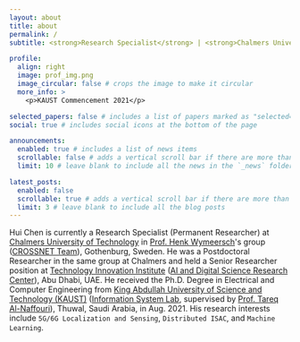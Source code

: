 ```yaml
---
layout: about
title: about
permalink: /
subtitle: <strong>Research Specialist</strong> | <strong>Chalmers University of Technology</strong> 

profile:
  align: right
  image: prof_img.png
  image_circular: false # crops the image to make it circular
  more_info: >
    <p>KAUST Commencement 2021</p>

selected_papers: false # includes a list of papers marked as "selected={true}"
social: true # includes social icons at the bottom of the page

announcements:
  enabled: true # includes a list of news items
  scrollable: false # adds a vertical scroll bar if there are more than 3 news items
  limit: 10 # leave blank to include all the news in the `_news` folder

latest_posts:
  enabled: false
  scrollable: true # adds a vertical scroll bar if there are more than 3 new posts items
  limit: 3 # leave blank to include all the blog posts
---
```

Hui Chen is currently a Research Specialist (Permanent Researcher) at [Chalmers University of Technology](https://www.chalmers.se/en/Pages/default.aspx) in [Prof. Henk Wymeersch](https://www.chalmers.se/en/staff/Pages/henk-wymeersch.aspx)'s group ([CROSSNET Team](https://sites.google.com/site/hwymeers/research-group)), Gothenburg, Sweden. He was a Postdoctoral Researcher in the same group at Chalmers and held a Senior Researcher position at [Technology Innovation Institute](https://www.tii.ae/) ([AI and Digital Science Research Center](https://www.tii.ae/ai-and-digital-science)), Abu Dhabi, UAE. He received the Ph.D. Degree in Electrical and Computer Engineering from [King Abdullah University of Science and Technology (KAUST)](https://www.kaust.edu.sa/en) ([Information System Lab](https://cemse.kaust.edu.sa/isl/about-isl), supervised by [Prof. Tareq Al-Naffouri](https://cemse.kaust.edu.sa/isl/people/person/tareq-al-naffouri)), Thuwal, Saudi Arabia, in Aug. 2021. His research interests include `5G/6G Localization and Sensing`, `Distributed ISAC`, and `Machine Learning`.

